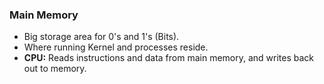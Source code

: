 <h3>Main Memory</h3>

  <ul>
    <li>Big storage area for 0's and 1's (Bits).</li>
    <li>Where running Kernel and processes reside.</li>
    <li><b>CPU:</b> Reads instructions and data from main memory, and writes back out to memory.</li>
   </ul>
